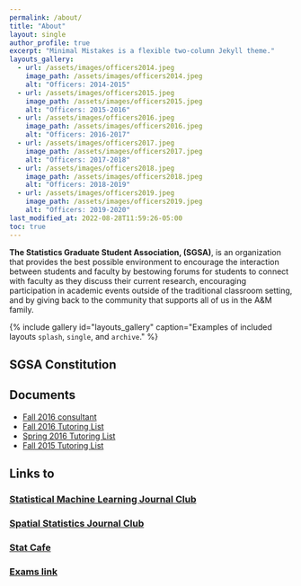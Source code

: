 ```yaml
---
permalink: /about/
title: "About"
layout: single
author_profile: true
excerpt: "Minimal Mistakes is a flexible two-column Jekyll theme."
layouts_gallery:
  - url: /assets/images/officers2014.jpeg
    image_path: /assets/images/officers2014.jpeg
    alt: "Officers: 2014-2015"
  - url: /assets/images/officers2015.jpeg
    image_path: /assets/images/officers2015.jpeg
    alt: "Officers: 2015-2016"
  - url: /assets/images/officers2016.jpeg
    image_path: /assets/images/officers2016.jpeg
    alt: "Officers: 2016-2017"
  - url: /assets/images/officers2017.jpeg
    image_path: /assets/images/officers2017.jpeg
    alt: "Officers: 2017-2018"
  - url: /assets/images/officers2018.jpeg
    image_path: /assets/images/officers2018.jpeg
    alt: "Officers: 2018-2019"
  - url: /assets/images/officers2019.jpeg
    image_path: /assets/images/officers2019.jpeg
    alt: "Officers: 2019-2020"
last_modified_at: 2022-08-28T11:59:26-05:00
toc: true
---
```


**The Statistics Graduate Student Association, (SGSA)**, is an organization that provides the best possible environment to encourage the interaction between students and faculty by bestowing forums for students to connect with faculty as they discuss their current research, encouraging participation in academic events outside of the traditional classroom setting, and by giving back to the community that supports all of us in the A&M family.

{% include gallery id="layouts_gallery" caption="Examples of included layouts `splash`, `single`, and `archive`." %}

## SGSA Constitution

## Documents

- [Fall 2016 consultant](/assets/files/fall2016consultant.pdf)
- [Fall 2016 Tutoring List](/assets/files/fall2016tutor.pdf)
- [Spring 2016 Tutoring List](/assets/files/spring2016tutor.pdf)
- [Fall 2015 Tutoring List](/assets/files/fall2015tutor.pdf)

## Links to

### [Statistical Machine Learning Journal Club](http://wiki.stat.tamu.edu/index.php/Statistical_Machine_Learning_Journal_Club)

### [Spatial Statistics Journal Club](http://wiki.stat.tamu.edu/index.php/Spatial_Statistics_Journal_Club)

### [Stat Cafe](http://wiki.stat.tamu.edu/index.php/StatCafe)

### [Exams link](https://www.stat.tamu.edu/academics/ms-and-phd-exams/)
